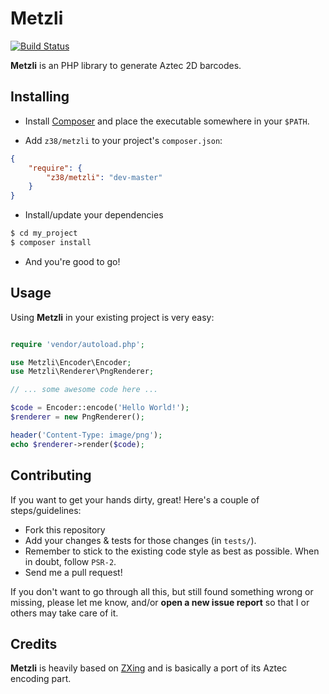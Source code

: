 # Metzli

[![Build Status](https://travis-ci.org/z38/metzli.png?branch=master)](https://travis-ci.org/z38/metzli)

**Metzli** is an PHP library to generate Aztec 2D barcodes.

## Installing

- Install [Composer](http://getcomposer.org) and place the executable somewhere in your `$PATH`.

- Add `z38/metzli` to your project's `composer.json`:

```json
{
    "require": {
        "z38/metzli": "dev-master"
    }
}
```

- Install/update your dependencies

```bash
$ cd my_project
$ composer install
```

- And you're good to go!

## Usage

Using **Metzli** in your existing project is very easy:

```php

require 'vendor/autoload.php';

use Metzli\Encoder\Encoder;
use Metzli\Renderer\PngRenderer;

// ... some awesome code here ...

$code = Encoder::encode('Hello World!');
$renderer = new PngRenderer();

header('Content-Type: image/png');
echo $renderer->render($code);

```

## Contributing

If you want to get your hands dirty, great! Here's a couple of steps/guidelines:

- Fork this repository
- Add your changes & tests for those changes (in `tests/`).
- Remember to stick to the existing code style as best as possible. When in doubt, follow `PSR-2`.
- Send me a pull request!

If you don't want to go through all this, but still found something wrong or missing, please
let me know, and/or **open a new issue report** so that I or others may take care of it.

## Credits

**Metzli** is heavily based on [ZXing](https://github.com/zxing/zxing) and is basically a port of its Aztec encoding part.
